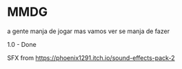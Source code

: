 # MMDG
a gente manja de jogar mas vamos ver se manja de fazer

1.0 - Done

SFX from https://phoenix1291.itch.io/sound-effects-pack-2
